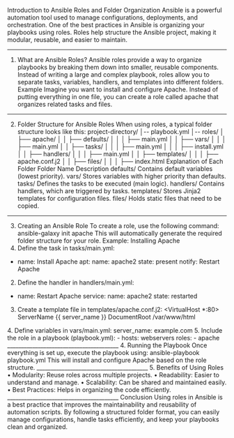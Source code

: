 Introduction to Ansible Roles and Folder Organization
Ansible is a powerful automation tool used to manage configurations, deployments, and orchestration. One of the best practices in Ansible is organizing your playbooks using roles. Roles help structure the Ansible project, making it modular, reusable, and easier to maintain.
________________________________________
1. What are Ansible Roles?
Ansible roles provide a way to organize playbooks by breaking them down into smaller, reusable components. Instead of writing a large and complex playbook, roles allow you to separate tasks, variables, handlers, and templates into different folders.
Example
Imagine you want to install and configure Apache. Instead of putting everything in one file, you can create a role called apache that organizes related tasks and files.
________________________________________
2. Folder Structure for Ansible Roles
When using roles, a typical folder structure looks like this:
project-directory/
│-- playbook.yml
│-- roles/
│   ├── apache/
│   │   ├── defaults/
│   │   │   ├── main.yml
│   │   ├── vars/
│   │   │   ├── main.yml
│   │   ├── tasks/
│   │   │   ├── main.yml
│   │   │   ├── install.yml
│   │   ├── handlers/
│   │   │   ├── main.yml
│   │   ├── templates/
│   │   │   ├── apache.conf.j2
│   │   ├── files/
│   │   │   ├── index.html
Explanation of Each Folder
Folder Name	Description
defaults/	Contains default variables (lowest priority).
vars/	Stores variables with higher priority than defaults.
tasks/	Defines the tasks to be executed (main logic).
handlers/	Contains handlers, which are triggered by tasks.
templates/	Stores Jinja2 templates for configuration files.
files/	Holds static files that need to be copied.
________________________________________
3. Creating an Ansible Role
To create a role, use the following command:
ansible-galaxy init apache
This will automatically generate the required folder structure for your role.
Example: Installing Apache
1.	Define the task in tasks/main.yml:
- name: Install Apache
  apt:
    name: apache2
    state: present
  notify: Restart Apache
2.	Define the handler in handlers/main.yml:
- name: Restart Apache
  service:
    name: apache2
    state: restarted
3.	Create a template file in templates/apache.conf.j2:
<VirtualHost *:80>
    ServerName {{ server_name }}
    DocumentRoot /var/www/html
</VirtualHost>
4.	Define variables in vars/main.yml:
server_name: example.com
5.	Include the role in a playbook (playbook.yml):
- hosts: webservers
  roles:
    - apache
________________________________________
4. Running the Playbook
Once everything is set up, execute the playbook using:
ansible-playbook playbook.yml
This will install and configure Apache based on the role structure.
________________________________________
5. Benefits of Using Roles
•	Modularity: Reuse roles across multiple projects.
•	Readability: Easier to understand and manage.
•	Scalability: Can be shared and maintained easily.
•	Best Practices: Helps in organizing the code efficiently.
________________________________________
Conclusion
Using roles in Ansible is a best practice that improves the maintainability and reusability of automation scripts. By following a structured folder format, you can easily manage configurations, handle tasks efficiently, and keep your playbooks clean and organized.

